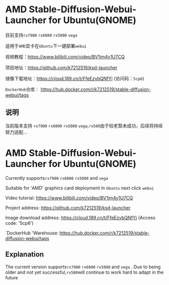 # AMD Stable-Diffusion-Webui-Launcher for Ubuntu(GNOME)  

目前支持`rx7900` `rx6000` `rx5000` `vega` 

适用于`AMD`显卡在`Ubuntu`下一键部署`webui` 

视频教程：https://www.bilibili.com/video/BV1jm4y1U7CQ

项目地址：https://github.com/k7212519/ksd-launcher

镜像下载地址：https://cloud.189.cn/t/FfeEzybQNfYj (访问码：`5cp6`) 

`DockerHub`仓库： https://hub.docker.com/r/k7212519/stable-diffusion-webui/tags 

## 说明 
当前版本支持 `rx7900` `rx6000` `rx5000` `vega`,`rx580`由于较老暂未成功，后续将持续努力适配...


# AMD Stable-Diffusion-Webui-Launcher for Ubuntu(GNOME)  
Currently supports`rx7900` `rx6000` `rx5000` and `vega`  

Suitable for 'AMD' graphics card deployment in `Ubuntu` next click `webui`  

Video tutorial: https://www.bilibili.com/video/BV1jm4y1U7CQ  

Project address: https://github.com/k7212519/ksd-launcher  

Image download address: https://cloud.189.cn/t/FfeEzybQNfYj (Access code: '5cp6')  

`DockerHub 'Warehouse: https://hub.docker.com/r/k7212519/stable-diffusion-webui/tags   
## Explanation 
The current version supports`rx7900` `rx6000` `rx5000` and `vega` . Due to being older and not yet successful,`rx580`will continue to work hard to adapt in the future
